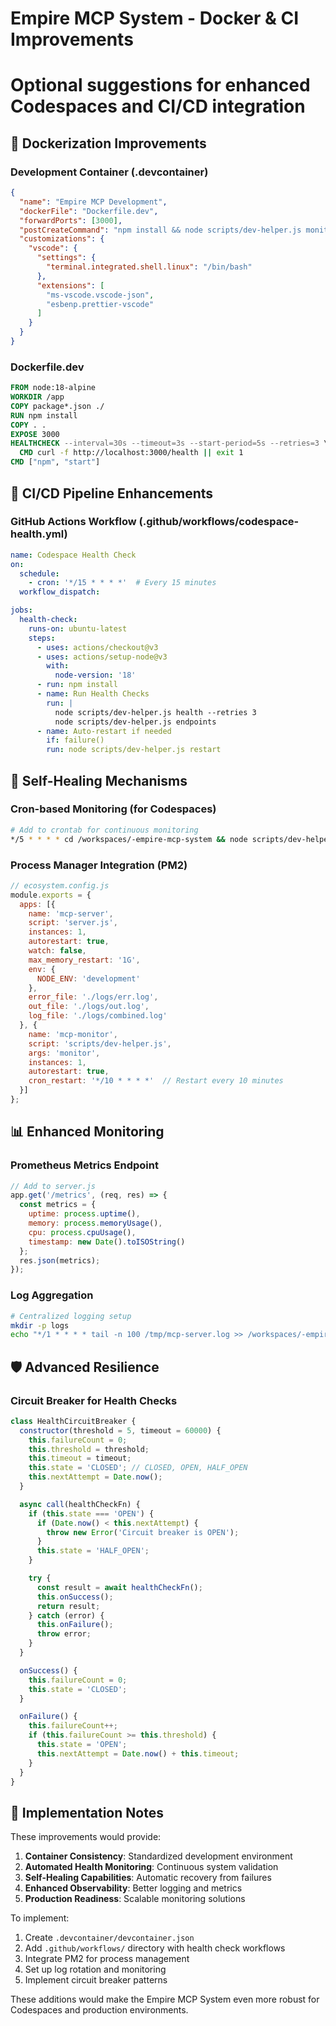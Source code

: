 # Empire MCP System - Docker & CI Improvements
# Optional suggestions for enhanced Codespaces and CI/CD integration

## 🐳 Dockerization Improvements

### Development Container (.devcontainer)
```json
{
  "name": "Empire MCP Development",
  "dockerFile": "Dockerfile.dev",
  "forwardPorts": [3000],
  "postCreateCommand": "npm install && node scripts/dev-helper.js monitor",
  "customizations": {
    "vscode": {
      "settings": {
        "terminal.integrated.shell.linux": "/bin/bash"
      },
      "extensions": [
        "ms-vscode.vscode-json",
        "esbenp.prettier-vscode"
      ]
    }
  }
}
```

### Dockerfile.dev
```dockerfile
FROM node:18-alpine
WORKDIR /app
COPY package*.json ./
RUN npm install
COPY . .
EXPOSE 3000
HEALTHCHECK --interval=30s --timeout=3s --start-period=5s --retries=3 \
  CMD curl -f http://localhost:3000/health || exit 1
CMD ["npm", "start"]
```

## 🚀 CI/CD Pipeline Enhancements

### GitHub Actions Workflow (.github/workflows/codespace-health.yml)
```yaml
name: Codespace Health Check
on:
  schedule:
    - cron: '*/15 * * * *'  # Every 15 minutes
  workflow_dispatch:

jobs:
  health-check:
    runs-on: ubuntu-latest
    steps:
      - uses: actions/checkout@v3
      - uses: actions/setup-node@v3
        with:
          node-version: '18'
      - run: npm install
      - name: Run Health Checks
        run: |
          node scripts/dev-helper.js health --retries 3
          node scripts/dev-helper.js endpoints
      - name: Auto-restart if needed
        if: failure()
        run: node scripts/dev-helper.js restart
```

## 🔄 Self-Healing Mechanisms

### Cron-based Monitoring (for Codespaces)
```bash
# Add to crontab for continuous monitoring
*/5 * * * * cd /workspaces/-empire-mcp-system && node scripts/dev-helper.js monitor >> /tmp/mcp-monitor.log 2>&1
```

### Process Manager Integration (PM2)
```javascript
// ecosystem.config.js
module.exports = {
  apps: [{
    name: 'mcp-server',
    script: 'server.js',
    instances: 1,
    autorestart: true,
    watch: false,
    max_memory_restart: '1G',
    env: {
      NODE_ENV: 'development'
    },
    error_file: './logs/err.log',
    out_file: './logs/out.log',
    log_file: './logs/combined.log'
  }, {
    name: 'mcp-monitor',
    script: 'scripts/dev-helper.js',
    args: 'monitor',
    instances: 1,
    autorestart: true,
    cron_restart: '*/10 * * * *'  // Restart every 10 minutes
  }]
};
```

## 📊 Enhanced Monitoring

### Prometheus Metrics Endpoint
```javascript
// Add to server.js
app.get('/metrics', (req, res) => {
  const metrics = {
    uptime: process.uptime(),
    memory: process.memoryUsage(),
    cpu: process.cpuUsage(),
    timestamp: new Date().toISOString()
  };
  res.json(metrics);
});
```

### Log Aggregation
```bash
# Centralized logging setup
mkdir -p logs
echo "*/1 * * * * tail -n 100 /tmp/mcp-server.log >> /workspaces/-empire-mcp-system/logs/server.log" | crontab -
```

## 🛡️ Advanced Resilience

### Circuit Breaker for Health Checks
```javascript
class HealthCircuitBreaker {
  constructor(threshold = 5, timeout = 60000) {
    this.failureCount = 0;
    this.threshold = threshold;
    this.timeout = timeout;
    this.state = 'CLOSED'; // CLOSED, OPEN, HALF_OPEN
    this.nextAttempt = Date.now();
  }

  async call(healthCheckFn) {
    if (this.state === 'OPEN') {
      if (Date.now() < this.nextAttempt) {
        throw new Error('Circuit breaker is OPEN');
      }
      this.state = 'HALF_OPEN';
    }

    try {
      const result = await healthCheckFn();
      this.onSuccess();
      return result;
    } catch (error) {
      this.onFailure();
      throw error;
    }
  }

  onSuccess() {
    this.failureCount = 0;
    this.state = 'CLOSED';
  }

  onFailure() {
    this.failureCount++;
    if (this.failureCount >= this.threshold) {
      this.state = 'OPEN';
      this.nextAttempt = Date.now() + this.timeout;
    }
  }
}
```

## 🔧 Implementation Notes

These improvements would provide:

1. **Container Consistency**: Standardized development environment
2. **Automated Health Monitoring**: Continuous system validation
3. **Self-Healing Capabilities**: Automatic recovery from failures
4. **Enhanced Observability**: Better logging and metrics
5. **Production Readiness**: Scalable monitoring solutions

To implement:
1. Create `.devcontainer/devcontainer.json`
2. Add `.github/workflows/` directory with health check workflows
3. Integrate PM2 for process management
4. Set up log rotation and monitoring
5. Implement circuit breaker patterns

These additions would make the Empire MCP System even more robust for Codespaces and production environments.